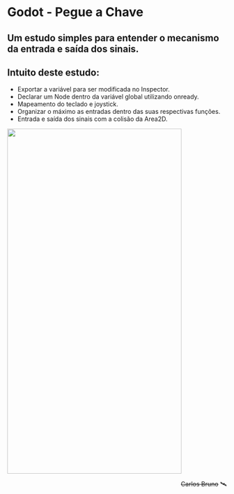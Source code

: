 # Godot - Pegue a Chave

## Um estudo simples para entender o mecanismo da entrada e saída dos sinais.

## Intuito deste estudo:
- Exportar a variável para ser modificada no Inspector.
- Declarar um Node dentro da variável global utilizando onready.
- Mapeamento do teclado e joystick.
- Organizar o máximo as entradas dentro das suas respectivas funções.
- Entrada e saída dos sinais com a colisão da Area2D.

<img src="https://github.com/suricarlos/pegue_chave/blob/master/github/pegue_chave.gif" width="400" height="790">


<div style="text-align: right">

~~Carlos Bruno~~ 🛰️

</div>
